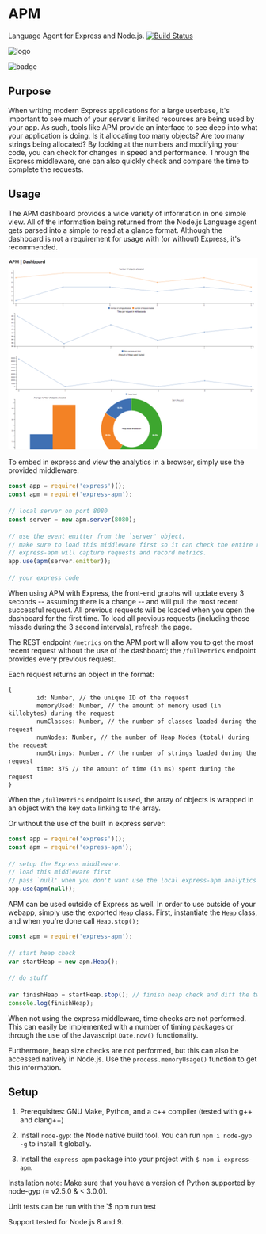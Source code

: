 # APM

Language Agent for Express and Node.js.
[![Build Status](https://travis-ci.com/Avuxo/APM.svg?branch=master)](https://travis-ci.com/Avuxo/APM)

![logo](https://i.imgur.com/EDZ0bTE.png)

![badge](https://nodei.co/npm/express-apm.png)

## Purpose

When writing modern Express applications for a large userbase, it's important to see much of your server's limited resources are being used by your app. As such, tools like APM provide an interface to see deep into what your application is doing. Is it allocating too many objects? Are too many strings being allocated? By looking at the numbers and modifying your code, you can check for changes in speed and performance. Through the Express middleware, one can also quickly check and compare the time to complete the requests.

## Usage

The APM dashboard provides a wide variety of information in one simple view. All of the information being returned from the Node.js Language agent gets parsed into a simple to read at a glance format. Although the dashboard is not a requirement for usage with (or without) Express, it's recommended.

![example](graph-screenshot.png)

To embed in express and view the analytics in a browser, simply use the provided middleware:

```js
const app = require('express')();
const apm = require('express-apm');

// local server on port 8080
const server = new apm.server(8080);

// use the event emitter from the `server' object.
// make sure to load this middleware first so it can check the entire request.
// express-apm will capture requests and record metrics.
app.use(apm(server.emitter));

// your express code
```
When using APM with Express, the front-end graphs will update every 3 seconds -- assuming there is a change -- and will pull the most recent successful request. All previous requests will be loaded when you open the dashboard for the first time. To load all previous requests (including those missde during the 3 second intervals), refresh the page.

The REST endpoint `/metrics` on the APM port will allow you to get the most recent request without the use of the dashboard; the `/fullMetrics` endpoint provides every previous request.

Each request returns an object in the format:
```
{
        id: Number, // the unique ID of the request
        memoryUsed: Number, // the amount of memory used (in killobytes) during the request
        numClasses: Number, // the number of classes loaded during the request
        numNodes: Number, // the number of Heap Nodes (total) during the request
        numStrings: Number, // the number of strings loaded during the request
        time: 375 // the amount of time (in ms) spent during the request
}
```
When the `/fullMetrics` endpoint is used, the array of objects is wrapped in an object with the key `data` linking to the array.

Or without the use of the built in express server:

```js
const app = require('express')();
const apm = require('express-apm');

// setup the Express middleware.
// load this middleware first
// pass `null' when you don't want use the local express-apm analytics server.
app.use(apm(null));
```

APM can be used outside of Express as well. In order to use outside of your webapp, simply use the exported `Heap` class. First, instantiate the `Heap` class, and when you're done call `Heap.stop();`

```js
const apm = require('express-apm');

// start heap check
var startHeap = new apm.Heap();

// do stuff

var finishHeap = startHeap.stop(); // finish heap check and diff the two
console.log(finishHeap);
```

When not using the express middleware, time checks are not performed. This can easily be implemented with a number of timing packages or through the use of the Javascript `Date.now()` functionality.

Furthermore, heap size checks are not performed, but this can also be accessed natively in Node.js. Use the `process.memoryUsage()` function to get this information.


## Setup

1. Prerequisites: GNU Make, Python, and a c++ compiler (tested with g++ and clang++)

2. Install `node-gyp`: the Node native build tool. You can run `npm i node-gyp -g` to install it globally.

3. Install the `express-apm` package into your project with `$ npm i express-apm`.

Installation note: Make sure that you have a version of Python supported by node-gyp (= v2.5.0 & < 3.0.0).

Unit tests can be run with the `$ npm run test

Support tested for Node.js 8 and 9.
 